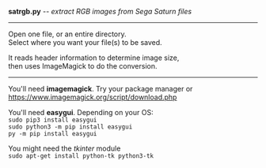 **satrgb.py** -- *extract RGB images from Sega Saturn files*  

---

Open one file, or an entire directory.  
Select where you want your file(s) to be saved.  

It reads header information to determine image size,  
then uses ImageMagick to do the conversion.  

---

You'll need **imagemagick**.  Try your package manager or  
https://www.imagemagick.org/script/download.php  

You'll need **easygui**.  Depending on your OS:  
    `sudo pip3 install easygui`  
    `sudo python3 -m pip install easygui`  
    `py -m pip install easygui`  

You might need the *tkinter* module  
    `sudo apt-get install python-tk python3-tk`  
